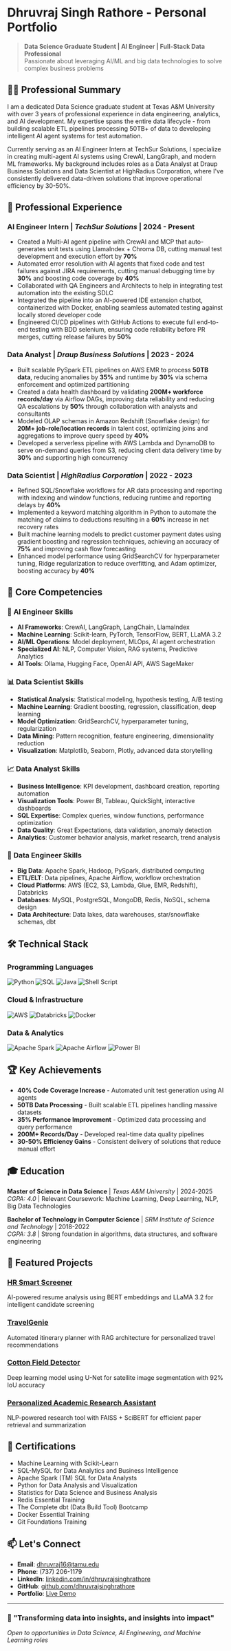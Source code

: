# Dhruvraj Singh Rathore - Personal Portfolio

> **Data Science Graduate Student | AI Engineer | Full-Stack Data Professional**  
> Passionate about leveraging AI/ML and big data technologies to solve complex business problems

## 👨‍💻 Professional Summary

I am a dedicated Data Science graduate student at Texas A&M University with over 3 years of professional experience in data engineering, analytics, and AI development. My expertise spans the entire data lifecycle - from building scalable ETL pipelines processing 50TB+ of data to developing intelligent AI agent systems for test automation.

Currently serving as an AI Engineer Intern at TechSur Solutions, I specialize in creating multi-agent AI systems using CrewAI, LangGraph, and modern ML frameworks. My background includes roles as a Data Analyst at Draup Business Solutions and Data Scientist at HighRadius Corporation, where I've consistently delivered data-driven solutions that improve operational efficiency by 30-50%.

## 💼 Professional Experience

### **AI Engineer Intern** | *TechSur Solutions* | 2024 - Present
- Created a Multi-AI agent pipeline with CrewAI and MCP that auto-generates unit tests using LlamaIndex + Chroma DB, cutting manual test development and execution effort by **70%**
- Automated error resolution with AI agents that fixed code and test failures against JIRA requirements, cutting manual debugging time by **30%** and boosting code coverage by **40%**
- Collaborated with QA Engineers and Architects to help in integrating test automation into the existing SDLC
- Integrated the pipeline into an AI-powered IDE extension chatbot, containerized with Docker, enabling seamless automated testing against locally stored developer code
- Engineered CI/CD pipelines with GitHub Actions to execute full end-to-end testing with BDD selenium, ensuring code reliability before PR merges, cutting release failures by **50%**

### **Data Analyst** | *Draup Business Solutions* | 2023 - 2024
- Built scalable PySpark ETL pipelines on AWS EMR to process **50TB data**, reducing anomalies by **35%** and runtime by **30%** via schema enforcement and optimized partitioning
- Created a data health dashboard by validating **200M+ workforce records/day** via Airflow DAGs, improving data reliability and reducing QA escalations by **50%** through collaboration with analysts and consultants
- Modeled OLAP schemas in Amazon Redshift (Snowflake design) for **20M+ job-role/location records** in talent cost, optimizing joins and aggregations to improve query speed by **40%**
- Developed a serverless pipeline with AWS Lambda and DynamoDB to serve on-demand queries from S3, reducing client data delivery time by **30%** and supporting high concurrency

### **Data Scientist** | *HighRadius Corporation* | 2022 - 2023
- Refined SQL/Snowflake workflows for AR data processing and reporting with indexing and window functions, reducing runtime and reporting delays by **40%**
- Implemented a keyword matching algorithm in Python to automate the matching of claims to deductions resulting in a **60%** increase in net recovery rates
- Built machine learning models to predict customer payment dates using gradient boosting and regression techniques, achieving an accuracy of **75%** and improving cash flow forecasting
- Enhanced model performance using GridSearchCV for hyperparameter tuning, Ridge regularization to reduce overfitting, and Adam optimizer, boosting accuracy by **40%**

## 🎯 Core Competencies

### 🤖 **AI Engineer Skills**
- **AI Frameworks**: CrewAI, LangGraph, LangChain, LlamaIndex
- **Machine Learning**: Scikit-learn, PyTorch, TensorFlow, BERT, LLaMA 3.2
- **AI/ML Operations**: Model deployment, MLOps, AI agent orchestration
- **Specialized AI**: NLP, Computer Vision, RAG systems, Predictive Analytics
- **AI Tools**: Ollama, Hugging Face, OpenAI API, AWS SageMaker

### 📊 **Data Scientist Skills**
- **Statistical Analysis**: Statistical modeling, hypothesis testing, A/B testing
- **Machine Learning**: Gradient boosting, regression, classification, deep learning
- **Model Optimization**: GridSearchCV, hyperparameter tuning, regularization
- **Data Mining**: Pattern recognition, feature engineering, dimensionality reduction
- **Visualization**: Matplotlib, Seaborn, Plotly, advanced data storytelling

### 📈 **Data Analyst Skills**
- **Business Intelligence**: KPI development, dashboard creation, reporting automation
- **Visualization Tools**: Power BI, Tableau, QuickSight, interactive dashboards
- **SQL Expertise**: Complex queries, window functions, performance optimization
- **Data Quality**: Great Expectations, data validation, anomaly detection
- **Analytics**: Customer behavior analysis, market research, trend analysis

### 🔧 **Data Engineer Skills**
- **Big Data**: Apache Spark, Hadoop, PySpark, distributed computing
- **ETL/ELT**: Data pipelines, Apache Airflow, workflow orchestration
- **Cloud Platforms**: AWS (EC2, S3, Lambda, Glue, EMR, Redshift), Databricks
- **Databases**: MySQL, PostgreSQL, MongoDB, Redis, NoSQL, schema design
- **Data Architecture**: Data lakes, data warehouses, star/snowflake schemas, dbt

## 🛠️ Technical Stack

### **Programming Languages**
![Python](https://img.shields.io/badge/Python-Expert-blue?logo=python)
![SQL](https://img.shields.io/badge/SQL-Expert-blue?logo=postgresql)
![Java](https://img.shields.io/badge/Java-Intermediate-orange?logo=java)
![Shell Script](https://img.shields.io/badge/Shell_Script-Advanced-green?logo=gnu-bash)

### **Cloud & Infrastructure**
![AWS](https://img.shields.io/badge/AWS-Advanced-orange?logo=amazon-aws)
![Databricks](https://img.shields.io/badge/Databricks-Advanced-red?logo=databricks)
![Docker](https://img.shields.io/badge/Docker-Intermediate-blue?logo=docker)

### **Data & Analytics**
![Apache Spark](https://img.shields.io/badge/Apache_Spark-Advanced-orange?logo=apache-spark)
![Apache Airflow](https://img.shields.io/badge/Apache_Airflow-Advanced-blue?logo=apache-airflow)
![Power BI](https://img.shields.io/badge/Power_BI-Advanced-yellow?logo=power-bi)

## 🏆 Key Achievements

- **40% Code Coverage Increase** - Automated unit test generation using AI agents
- **50TB Data Processing** - Built scalable ETL pipelines handling massive datasets
- **35% Performance Improvement** - Optimized data processing and query performance
- **200M+ Records/Day** - Developed real-time data quality pipelines
- **30-50% Efficiency Gains** - Consistent delivery of solutions that reduce manual effort

## 🎓 Education

**Master of Science in Data Science** | *Texas A&M University* | 2024-2025  
*CGPA: 4.0* | Relevant Coursework: Machine Learning, Deep Learning, NLP, Big Data Technologies

**Bachelor of Technology in Computer Science** | *SRM Institute of Science and Technology* | 2018-2022  
*CGPA: 3.8* | Strong foundation in algorithms, data structures, and software engineering

## 🚀 Featured Projects

### [HR Smart Screener](https://github.com/dhruvrajsinghrathore) 
AI-powered resume analysis using BERT embeddings and LLaMA 3.2 for intelligent candidate screening

### [TravelGenie](https://github.com/dhruvrajsinghrathore)
Automated itinerary planner with RAG architecture for personalized travel recommendations

### [Cotton Field Detector](https://github.com/dhruvrajsinghrathore)
Deep learning model using U-Net for satellite image segmentation with 92% IoU accuracy

### [Personalized Academic Research Assistant](https://github.com/dhruvrajsinghrathore)
NLP-powered research tool with FAISS + SciBERT for efficient paper retrieval and summarization

## 📜 Certifications

- Machine Learning with Scikit-Learn
- SQL-MySQL for Data Analytics and Business Intelligence  
- Apache Spark (TM) SQL for Data Analysts
- Python for Data Analysis and Visualization
- Statistics for Data Science and Business Analysis
- Redis Essential Training
- The Complete dbt (Data Build Tool) Bootcamp
- Docker Essential Training
- Git Foundations Training

## 📫 Let's Connect

- **Email**: [dhruvraj16@tamu.edu](mailto:dhruvraj16@tamu.edu)
- **Phone**: (737) 206-1179
- **LinkedIn**: [linkedin.com/in/dhruvrajsinghrathore](https://linkedin.com/in/dhruvrajsinghrathore)
- **GitHub**: [github.com/dhruvrajsinghrathore](https://github.com/dhruvrajsinghrathore)
- **Portfolio**: [Live Demo](https://dhruvrajsinghrathore.github.io/Portfolio)

---

### 🌟 **"Transforming data into insights, and insights into impact"**

*Open to opportunities in Data Science, AI Engineering, and Machine Learning roles*